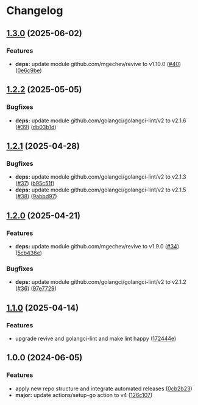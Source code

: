 # Changelog

## [1.3.0](https://github.com/kleister/go-mcupdater/compare/v1.2.2...v1.3.0) (2025-06-02)


### Features

* **deps:** update module github.com/mgechev/revive to v1.10.0 ([#40](https://github.com/kleister/go-mcupdater/issues/40)) ([0e6c9be](https://github.com/kleister/go-mcupdater/commit/0e6c9bee4d5cb572746976a698f64f2b0e505fe6))

## [1.2.2](https://github.com/kleister/go-mcupdater/compare/v1.2.1...v1.2.2) (2025-05-05)


### Bugfixes

* **deps:** update module github.com/golangci/golangci-lint/v2 to v2.1.6 ([#39](https://github.com/kleister/go-mcupdater/issues/39)) ([db03b1d](https://github.com/kleister/go-mcupdater/commit/db03b1d0524bf9a7745054fc75ca0954b9495fba))

## [1.2.1](https://github.com/kleister/go-mcupdater/compare/v1.2.0...v1.2.1) (2025-04-28)


### Bugfixes

* **deps:** update module github.com/golangci/golangci-lint/v2 to v2.1.3 ([#37](https://github.com/kleister/go-mcupdater/issues/37)) ([b95c51f](https://github.com/kleister/go-mcupdater/commit/b95c51f4ec2c5abc884cc586db20f4ce474641ed))
* **deps:** update module github.com/golangci/golangci-lint/v2 to v2.1.5 ([#38](https://github.com/kleister/go-mcupdater/issues/38)) ([9abbd97](https://github.com/kleister/go-mcupdater/commit/9abbd9757fde60b3cc138dcb8ffa57808a490c65))

## [1.2.0](https://github.com/kleister/go-mcupdater/compare/v1.1.0...v1.2.0) (2025-04-21)


### Features

* **deps:** update module github.com/mgechev/revive to v1.9.0 ([#34](https://github.com/kleister/go-mcupdater/issues/34)) ([5cb436e](https://github.com/kleister/go-mcupdater/commit/5cb436ec6bc340a1c4c3b10441f5f3b84f108aab))


### Bugfixes

* **deps:** update module github.com/golangci/golangci-lint/v2 to v2.1.2 ([#36](https://github.com/kleister/go-mcupdater/issues/36)) ([97e7729](https://github.com/kleister/go-mcupdater/commit/97e77299d66eb54ed6352ed9e79d8a2b70bdc853))

## [1.1.0](https://github.com/kleister/go-mcupdater/compare/v1.0.0...v1.1.0) (2025-04-14)


### Features

* upgrade revive and golangci-lint and make lint happy ([172444e](https://github.com/kleister/go-mcupdater/commit/172444eb93981cf4e187716e183184ff42fec27b))

## 1.0.0 (2024-06-05)


### Features

* apply new repo structure and integrate automated releases ([0cb2b23](https://github.com/kleister/go-mcupdater/commit/0cb2b231a748c25badf11a1aac5fb02515ad4de1))
* **major:** update actions/setup-go action to v4 ([126c107](https://github.com/kleister/go-mcupdater/commit/126c1070175abbb23c53ada76bf2ed21a01b56ea))
